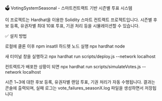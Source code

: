 🗳️ VotingSystemSeasonal - 스마트컨트랙트 기반 시즌별 투표 시스템

이 프로젝트는 Hardhat을 이용한 Solidity 스마트 컨트랙트 프로젝트입니다.
시즌별 후보 등록, 유권자별 최대 10표 투표, 기권 처리 등을 시뮬레이션할 수 있습니다.

✅ 설치 방법

로컬에 클론 이후 npm insatll
하드헷 노드 실행 npx hardhat node 

새 터미널 창을 실행하고 
npx hardhat run scripts/deploy.js --network localhost

컨트렉트가 배포한 상황이 되면 
npx hardhat run scripts/simulateVotes.js --network localhost

 시즌 1~3에 대한 후보 등록, 유권자별 랜덤 투표, 기권 처리가 자동 수행됩니다.
 결과는 콘솔에 출력되며, 실패 로그는 vote_failures_seasonX.log 파일을 생성하면서 저장됩니다
